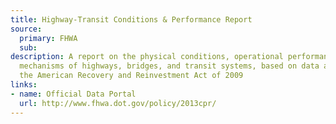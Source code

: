```yaml
---
title: Highway-Transit Conditions & Performance Report
source:
  primary: FHWA
  sub: 
description: A report on the physical conditions, operational performances, and financing
  mechanisms of highways, bridges, and transit systems, based on data acquired from
  the American Recovery and Reinvestment Act of 2009
links:
- name: Official Data Portal
  url: http://www.fhwa.dot.gov/policy/2013cpr/
---
```

